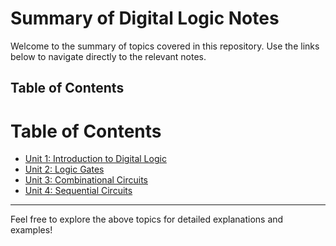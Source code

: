 # Summary of Digital Logic Notes  

Welcome to the summary of topics covered in this repository. Use the links below to navigate directly to the relevant notes.  

## Table of Contents  
# Table of Contents  
- [Unit 1: Introduction to Digital Logic](./unit-1.md)  
- [Unit 2: Logic Gates](./unit-2.md)  
- [Unit 3: Combinational Circuits](./unit-3.md)  
- [Unit 4: Sequential Circuits](./sequential_circuits.md)

---

Feel free to explore the above topics for detailed explanations and examples!
